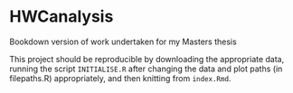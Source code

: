 # HWCanalysis

Bookdown version of work undertaken for my Masters thesis

This project should be reproducible by downloading the appropriate data, running the script `INITIALISE.R` after changing the data and plot paths (in filepaths.R) appropriately, and then knitting from  `index.Rmd`.